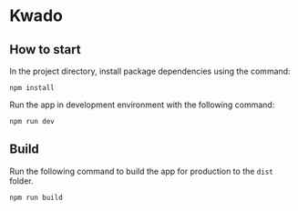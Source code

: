 # Kwado

## How to start

In the project directory, install package dependencies using the command:

```
npm install
```

Run the app in development environment with the following command:

```
npm run dev
```

## Build

Run the following command to build the app for production to the `dist` folder.

```
npm run build
```
